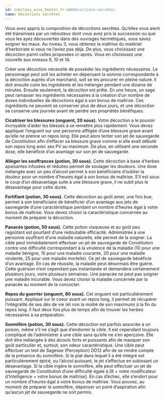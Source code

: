 ```yaml
---
id: subclass_wise_healer_fr.md#décoctions-secrètes
name: Décoctions secrètes
---
```


Vous avez appris la composition de décoctions secrètes. Qu’elles vous aient été transmises par un rebouteux dont vous avez pris la succession ou que vous les ayez découvertes dans des ouvrages hermétiques, vous savez soigner les maux. Au niveau 3, vous obtenez la maîtrise du matériel d’herboriste si vous ne l’aviez pas déjà. De plus, vous choisissez une décoction parmi celles proposées ci-après. Vous en choisissez une nouvelle aux niveaux 6, 10 et 14.

Créer une décoction nécessite de posséder les ingrédients nécessaires. Le personnage peut soit les acheter en dépensant la somme correspondante à la décoction auprès d’un marchand, soit se les procurer en pleine nature. Il doit ensuite cuire les ingrédients et les mélanger pendant une dizaine de minutes. Ensuite seulement, la décoction est prête. En une heure, un sage peut ramasser les ingrédients nécessaires à la création d’un nombre de doses individuelles de décoctions égal à son bonus de maîtrise. Ces ingrédients ne peuvent se conserver plus de deux jours, et une décoction se conserve une journée avant de perdre ses propriétés bénéfiques.

**Cicatriser les blessures (onguent, 20 sous).** Votre décoction a le pouvoir incroyable d’aider les blessés à se remettre plus rapidement. Vous devez appliquer l’onguent sur une personne affligée d’une blessure grave avant qu’elle ne prenne un repos long. Elle peut alors tenter son jet de sauvegarde de Constitution afin d’effacer sa blessure grave comme si elle avait débuté son repos long avec ses PV au maximum. De plus, en utilisant une seconde dose, elle bénéficie d’un avantage sur son jet de sauvegarde.

**Alléger les souffrances (potion, 30 sous).** Cette décoction à base d’herbes apaisantes infusées et réduites permet de soulager les douleurs. Une dose mélangée avec un peu d’alcool permet à son bénéficiaire d’oublier la douleur pour un nombre d’heures égal à son bonus de maîtrise. S’il est sous le coup d’un désavantage suite à une blessure grave, il ne subit plus le désavantage pour cette durée.

**Fortifiant (potion, 30 sous).** Cette décoction au goût amer, une fois bue, permet à son bénéficiaire de bénéficier d’un avantage aux jets de sauvegarde d’une caractéristique pendant un nombre d’heures égal à votre bonus de maîtrise. Vous devez choisir la caractéristique concernée au moment de préparer la décoction.

**Panacée (potion, 50 sous).** Cette potion visqueuse et au goût peu ragoûtant est pourtant d’une redoutable efficacité. Administrée à une personne souffrant d’une maladie naturelle, elle permet de la soigner. La cible peut immédiatement effectuer un jet de sauvegarde de Constitution contre une difficulté correspondant à la virulence de la maladie (10 pour une maladie bénigne, 15 pour une maladie courante, 20 pour une maladie virulente, 25 pour une maladie mortelle). Ce jet de sauvegarde bénéficie d’un avantage. En cas de réussite, la maladie peut désormais être guérie. Cette guérison n’est cependant pas instantanée et demandera certainement plusieurs jours, voire plusieurs semaines. Une panacée ne peut pas soigner une maladie incurable. Vous devez choisir la maladie concernée par la panacée au moment de la concocter.

**Repos du guerrier (onguent, 80 sous).** Cet onguent est particulièrement puissant. Appliqué sur le coeur avant un repos long, il permet de récupérer l’intégralité de ses dés de vie (et non la moitié de son maximum) à la fin du repos long. Il faut deux fois plus de temps afin de trouver les herbes nécessaires à sa préparation.

**Somnifère (potion, 30 sous).** Cette décoction est parfois associée à un poison, même s’il ne s’agit que d’endormir la cible. Il est cependant toujours compliqué de l’administrer à une cible sans qu’elle ne s’en aperçoive. Elle doit être mélangée à des alcools forts et puissants afin de masquer son goût particulier et, surtout, son odeur caractéristique. Une cible peut effectuer un test de Sagesse (Perception) DD12 afin de se rendre compte de la présence du somnifère. Si le plat dans lequel il a été intégré est particulièrement épicé, ou l’alcool puissant, le jet s’effectue en subissant un désavantage. Si la cible ingère le somnifère, elle peut effectuer un jet de sauvegarde de Constitution d’une difficulté égale à [8 + votre modificateur d’Intelligence + votre bonus de maîtrise]. En cas d’échec, elle s’endort pour un nombre d’heures égal à votre bonus de maîtrise. Vous pouvez, au moment de préparer le somnifère, dépenser un point d’aspiration afin qu’aucun jet de sauvegarde ne soit permis.

